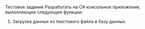 Тестовое задание
Разработать на C# консольное приложения, выполняющее следующие функции:
1. Загрузка данных из текстового файла в базу данных.
